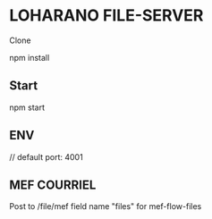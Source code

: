 # LOHARANO FILE-SERVER

Clone

npm install

## Start

npm start

## ENV

// default port: 4001

## MEF COURRIEL

Post to /file/mef field name "files" for mef-flow-files
